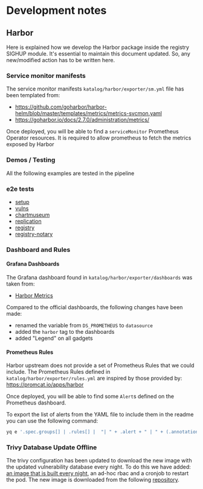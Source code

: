 # Development notes

## Harbor

Here is explained how we develop the Harbor package inside the registry SIGHUP module. It's essential to
maintain this document updated. So, any new/modified action has to be written here.

### Service monitor manifests

The service monitor manifests `katalog/harbor/exporter/sm.yml` file has been templated from:

- <https://github.com/goharbor/harbor-helm/blob/master/templates/metrics/metrics-svcmon.yaml>
- <https://goharbor.io/docs/2.7.0/administration/metrics/>

Once deployed, you will be able to find a `serviceMonitor` Prometheus Operator resources. It is required to allow prometheus to fetch the metrics exposed by Harbor

### Demos / Testing

All the following examples are tested in the pipeline

### e2e tests

- [setup](../../katalog/tests/harbor/setup.sh)
- [vulns](../../katalog/tests/harbor/vulns.sh)
- [chartmuseum](../../katalog/tests/harbor/chartmuseum.sh)
- [replication](../../katalog/tests/harbor/replication.sh)
- [registry](../../katalog/tests/harbor/registry.sh)
- [registry-notary](../../katalog/tests/harbor/registry-notary.sh)

### Dashboard and Rules

#### Grafana Dashboards

The Grafana dashboard found in `katalog/harbor/exporter/dashboards` was taken from:

- [Harbor Metrics](https://github.com/goharbor/harbor/blob/main/contrib/grafana-dashborad/metrics-example.json)

Compared to the official dashboards, the following changes have been made:

- renamed the variable from `DS_PROMETHEUS` to `datasource`
- added the `harbor` tag to the dashboards
- added "Legend" on all gadgets

#### Prometheus Rules

Harbor upstream does not provide a set of Prometheus Rules that we could include.
The Prometheus Rules defined in `katalog/harbor/exporter/rules.yml` are inspired by those provided by:
<https://promcat.io/apps/harbor>

Once deployed, you will be able to find some `Alert`s defined on the Prometheus dashboard.

To export the list of alerts from the YAML file to include them in the readme you can use the following command:

```bash
yq e '.spec.groups[] | .rules[] |  "| " + .alert + " | " + (.annotations.summary // "-" | sub("\n",". "))+ " | " + (.annotations.description // "-" | sub("\n",". ")) + " |"' katalog/harbor/exporter/rules.yml
```

### Trivy Database Update Offline

The trivy configuration has been updated to download the new image with the updated vulnerability database every night. To do this we have added: [an image that is built every night](https://github.com/sighupio/trivy-adapter-photon-offline), an ad-hoc rbac and a cronjob to restart the pod. The new image is downloaded from the following [repository](https://quay.io/repository/sighup/trivy-adapter-photon-offline?tab=tags).